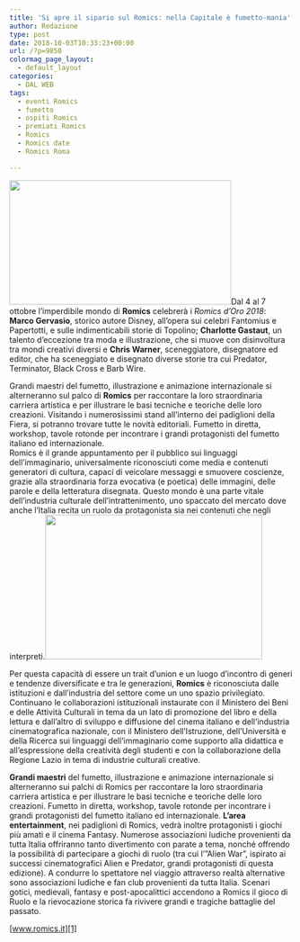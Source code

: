```yaml
---
title: 'Si apre il sipario sul Romics: nella Capitale è fumetto-mania'
author: Redazione
type: post
date: 2018-10-03T10:33:23+00:00
url: /?p=9850
colormag_page_layout:
  - default_layout
categories:
  - DAL WEB
tags:
  - eventi Romics
  - fumetto
  - ospiti Romics
  - premiati Romics
  - Romics
  - Romics date
  - Romics Roma

---
```

<img decoding="async" loading="lazy" class=" wp-image-9854 alignleft" src="https://progressonline.it/wp-content/uploads/2018/10/77080_ppl-300x168.jpg" alt="" width="395" height="221" />Dal 4 al 7 ottobre l’imperdibile mondo di **Romics** celebrerà i _Romics d’Oro 2018_: **Marco Gervasio**, storico autore Disney, all’opera sui celebri Fantomius e Papertotti, e sulle indimenticabili storie di Topolino; **Charlotte Gastaut**, un talento d’eccezione tra moda e illustrazione, che si muove con disinvoltura tra mondi creativi diversi e **Chris Warner**, sceneggiatore, disegnatore ed editor, che ha sceneggiato e disegnato diverse storie tra cui Predator, Terminator, Black Cross e Barb Wire.

Grandi maestri del fumetto, illustrazione e animazione internazionale si alterneranno sul palco di **Romics** per raccontare la loro straordinaria carriera artistica e per illustrare le basi tecniche e teoriche delle loro creazioni. Visitando i numerosissimi stand all’interno dei padiglioni della Fiera, si potranno trovare tutte le novità editoriali. Fumetto in diretta, workshop, tavole rotonde per incontrare i grandi protagonisti del fumetto italiano ed internazionale.  
Romics è il grande appuntamento per il pubblico sui linguaggi dell’immaginario, universalmente riconosciuti come media e contenuti generatori di cultura, capaci di veicolare messaggi e smuovere coscienze, grazie alla straordinaria forza evocativa (e poetica) delle immagini, delle parole e della letteratura disegnata. Questo mondo è una parte vitale dell’industria culturale dell’intrattenimento, uno spaccato del mercato dove anche l’Italia recita un ruolo da protagonista sia nei contenuti che negli interpreti.<img decoding="async" loading="lazy" class=" wp-image-9853 alignright" src="https://progressonline.it/wp-content/uploads/2018/10/Romics-300x200.jpg" alt="" width="386" height="257" />

Per questa capacità di essere un trait d’union e un luogo d’incontro di generi e tendenze diversificate e tra le generazioni, **Romics** è riconosciuta dalle istituzioni e dall’industria del settore come un uno spazio privilegiato. Continuano le collaborazioni istituzionali instaurate con il Ministero dei Beni e delle Attività Culturali in tema da un lato di promozione del libro e della lettura e dall’altro di sviluppo e diffusione del cinema italiano e dell’industria cinematografica nazionale, con il Ministero dell’Istruzione, dell’Università e della Ricerca sui linguaggi dell’immaginario come supporto alla didattica e all’espressione della creatività degli studenti e con la collaborazione della Regione Lazio in tema di industrie culturali creative.

**Grandi maestri** del fumetto, illustrazione e animazione internazionale si alterneranno sui palchi di Romics per raccontare la loro straordinaria carriera artistica e per illustrare le basi tecniche e teoriche delle loro creazioni. Fumetto in diretta, workshop, tavole rotonde per incontrare i grandi protagonisti del fumetto italiano ed internazionale. **L’area entertainment**, nei padiglioni di Romics, vedrà inoltre protagonisti i giochi più amati e il cinema Fantasy. Numerose associazioni ludiche provenienti da tutta Italia offriranno tanto divertimento con parate a tema, nonché offrendo la possibilità di partecipare a giochi di ruolo (tra cui l’”Alien War”, ispirato ai successi cinematografici Alien e Predator, grandi protagonisti di questa edizione). A condurre lo spettatore nel viaggio attraverso realtà alternative sono associazioni ludiche e fan club provenienti da tutta Italia. Scenari gotici, medievali, fantasy e post-apocalittici accendono a Romics il gioco di Ruolo e la rievocazione storica fa rivivere grandi e tragiche battaglie del passato.

[www.romics.it][1]

 [1]: https://www.romics.it